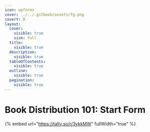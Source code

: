 ```yaml
---
icon: wpforms
cover: ../../.gitbook/assets/fg.png
coverY: 0
layout:
  cover:
    visible: true
    size: full
  title:
    visible: true
  description:
    visible: true
  tableOfContents:
    visible: true
  outline:
    visible: true
  pagination:
    visible: true
---
```


# Book Distribution 101: Start Form

{% embed url="https://tally.so/r/3ykkMW" fullWidth="true" %}
